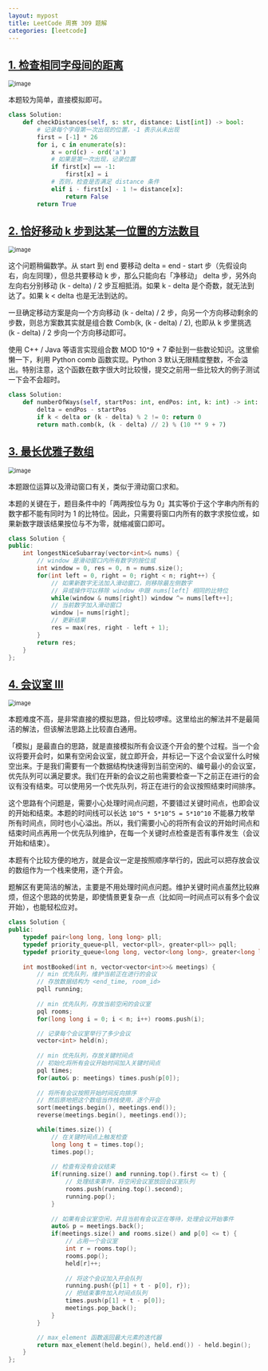 ```yaml
---
layout: mypost
title: LeetCode 周赛 309 题解
categories: [leetcode]
---
```


## [1. 检查相同字母间的距离](https://leetcode.cn/problems/check-distances-between-same-letters/)

<img src="../../posts/2022-leetcode/lc-wk-309-p1.png" alt="image" style="zoom:80%;" />

本题较为简单，直接模拟即可。

```py
class Solution:
    def checkDistances(self, s: str, distance: List[int]) -> bool:
        # 记录每个字母第一次出现的位置，-1 表示从未出现
        first = [-1] * 26
        for i, c in enumerate(s):
            x = ord(c) - ord('a')
            # 如果是第一次出现，记录位置
            if first[x] == -1:
                first[x] = i
            # 否则，检查是否满足 distance 条件
            elif i - first[x] - 1 != distance[x]:
                return False
        return True
```

## [2. 恰好移动 k 步到达某一位置的方法数目](https://leetcode.cn/problems/number-of-ways-to-reach-a-position-after-exactly-k-steps/)

<img src="../../posts/2022-leetcode/lc-wk-309-p2.png" alt="image" style="zoom:80%;" />

这个问题稍偏数学。从 start 到 end 要移动 delta = end - start 步（先假设向右，向左同理），但总共要移动 k 步，那么只能向右「净移动」 delta 步，另外向左向右分别移动 (k - delta) / 2 步互相抵消。如果 k - delta 是个奇数，就无法到达了。如果 k < delta 也是无法到达的。

一旦确定移动方案是向一个方向移动 (k - delta) / 2 步，向另一个方向移动剩余的步数，则总方案数其实就是组合数 Comb(k, (k - delta) / 2), 也即从 k 步里挑选 (k - delta) / 2 步向一个方向移动即可。

使用 C++ / Java 等语言实现组合数 MOD 10^9 + 7 牵扯到一些数论知识。这里偷懒一下，利用 Python comb 函数实现。Python 3 默认无限精度整数，不会溢出。特别注意，这个函数在数字很大时比较慢，提交之前用一些比较大的例子测试一下会不会超时。

```py
class Solution:
    def numberOfWays(self, startPos: int, endPos: int, k: int) -> int:
        delta = endPos - startPos
        if k < delta or (k - delta) % 2 != 0: return 0
        return math.comb(k, (k - delta) // 2) % (10 ** 9 + 7)
```

## [3. 最长优雅子数组](https://leetcode.cn/problems/longest-nice-subarray/)

<img src="../../posts/2022-leetcode/lc-wk-309-p3.png" alt="image" style="zoom:80%;" />

本题跟位运算以及滑动窗口有关，类似于滑动窗口求和。

本题的关键在于，题目条件中的「两两按位与为 0」其实等价于这个字串内所有的数字都不能有同时为 1 的比特位。因此，只需要将窗口内所有的数字求按位或，如果新数字跟该结果按位与不为零，就缩减窗口即可。

```cpp
class Solution {
public:
    int longestNiceSubarray(vector<int>& nums) {
        // window 是滑动窗口内所有数字的按位或
        int window = 0, res = 0, n = nums.size();
        for(int left = 0, right = 0; right < n; right++) {
            // 如果新数字无法加入滑动窗口，则移除最左侧数字
            // 异或操作可以移除 window 中跟 nums[left] 相同的比特位
            while(window & nums[right]) window ^= nums[left++];
            // 当前数字加入滑动窗口
            window |= nums[right];
            // 更新结果
            res = max(res, right - left + 1);
        }
        return res;
    }
};
```

## [4. 会议室 III](https://leetcode.cn/problems/meeting-rooms-iii/)

<img src="../../posts/2022-leetcode/lc-wk-309-p4.png" alt="image" style="zoom:80%;" />

本题难度不高，是非常直接的模拟思路，但比较啰嗦。这里给出的解法并不是最简洁的解法，但该解法思路上比较直白通用。

「模拟」是最直白的思路，就是直接模拟所有会议逐个开会的整个过程。当一个会议将要开会时，如果有空闲会议室，就立即开会，并标记一下这个会议室什么时候空出来。于是我们需要有一个数据结构快速得到当前空闲的、编号最小的会议室，优先队列可以满足要求。我们在开新的会议之前也需要检查一下之前正在进行的会议有没有结束。可以使用另一个优先队列，将正在进行的会议按照结束时间排序。

这个思路有个问题是，需要小心处理时间点问题，不要错过关键时间点，也即会议的开始和结束。本题的时间线可以长达 `10^5 * 5*10^5 = 5*10^10` 不能暴力枚举所有时间点，同时也小心溢出。所以，我们需要小心的将所有会议的开始时间点和结束时间点再用一个优先队列维护，在每一个关键时点检查是否有事件发生（会议开始和结束）。

本题有个比较方便的地方，就是会议一定是按照顺序举行的，因此可以把存放会议的数组作为一个栈来使用，逐个开会。

题解区有更简洁的解法，主要是不用处理时间点问题。维护关键时间点虽然比较麻烦，但这个思路的优势是，即使情景更复杂一点（比如同一时间点可以有多个会议开始），也能轻松应对。

```cpp
class Solution {
public:
    typedef pair<long long, long long> pll;
    typedef priority_queue<pll, vector<pll>, greater<pll>> pqll;
    typedef priority_queue<long long, vector<long long>, greater<long long>> pql;
    
    int mostBooked(int n, vector<vector<int>>& meetings) {
        // min 优先队列，维护当前正在进行的会议
        // 存放数据结构为 <end_time, room_id>
        pqll running;
        
        // min 优先队列，存放当前空闲的会议室
        pql rooms;
        for(long long i = 0; i < n; i++) rooms.push(i);

        // 记录每个会议室举行了多少会议
        vector<int> held(n);
        
        // min 优先队列，存放关键时间点
        // 初始化将所有会议开始时间加入关键时间点
        pql times;
        for(auto& p: meetings) times.push(p[0]);
        
        // 将所有会议按照开始时间反向排序
        // 然后原地把这个数组当作栈使用，逐个开会
        sort(meetings.begin(), meetings.end());
        reverse(meetings.begin(), meetings.end());

        while(times.size()) {
            // 在关键时间点上触发检查
            long long t = times.top();
            times.pop();
            
            // 检查有没有会议结束
            if(running.size() and running.top().first <= t) {
                // 处理结束事件，将空闲会议室放回会议室队列
                rooms.push(running.top().second);
                running.pop();
            }
            
            // 如果有会议室空闲，并且当前有会议正在等待，处理会议开始事件
            auto& p = meetings.back();
            if(meetings.size() and rooms.size() and p[0] <= t) {
                // 占用一个会议室
                int r = rooms.top();
                rooms.pop();
                held[r]++;
                
                // 将这个会议加入开会队列
                running.push({p[1] + t - p[0], r});
                // 把结束事件加入时间点队列
                times.push(p[1] + t - p[0]);
                meetings.pop_back();
            }
        }

        // max_element 函数返回最大元素的迭代器
        return max_element(held.begin(), held.end()) - held.begin();
    }
};
```